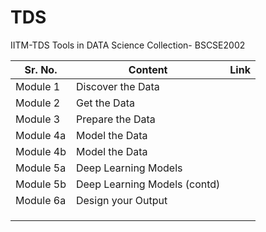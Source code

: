 # TDS
IITM-TDS Tools in DATA Science Collection- BSCSE2002

| Sr. No.   | Content                      | Link |
| --------- | ---------------------------- | ---- |
| Module 1  | Discover the Data            |      |
| Module 2  | Get the Data                 |      |
| Module 3  | Prepare the Data             |      |
| Module 4a | Model the Data               |      |
| Module 4b | Model the Data               |      |
| Module 5a | Deep Learning Models         |      |
| Module 5b | Deep Learning Models (contd) |      |
| Module 6a | Design your Output           |      |
|           |                              |      |
|           |                              |      |
|           |                              |      |


